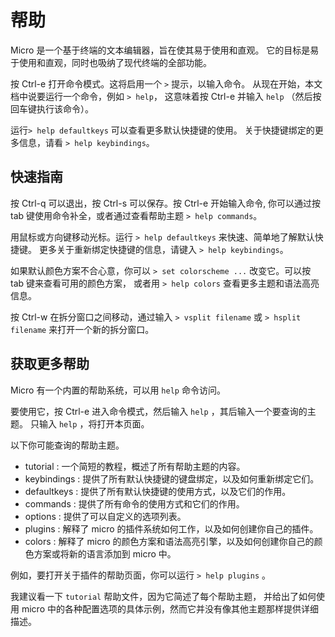 # 帮助

Micro 是一个基于终端的文本编辑器，旨在使其易于使用和直观。
它的目标是易于使用和直观，同时也吸纳了现代终端的全部功能。

按 Ctrl-e 打开命令模式。这将启用一个 `>` 提示，以输入命令。
从现在开始，本文档中说要运行一个命令，例如 `> help`，
这意味着按 Ctrl-e 并输入 `help` （然后按回车键执行该命令）。

运行`> help defaultkeys` 可以查看更多默认快捷键的使用。
关于快捷键绑定的更多信息，请看 `> help keybindings`。

## 快速指南

按 Ctrl-q 可以退出，按 Ctrl-s 可以保存。按 Ctrl-e 开始输入命令,
你可以通过按 tab 键使用命令补全，或者通过查看帮助主题 `> help commands`。

用鼠标或方向键移动光标。运行 `> help defaultkeys` 来快速、简单地了解默认快捷键。
更多关于重新绑定快捷键的信息，请键入 `> help keybindings`。

如果默认颜色方案不合心意，你可以 `> set colorscheme ...` 改变它。可以按 tab 键来查看可用的颜色方案，
或者用 `> help colors` 查看更多主题和语法高亮信息。

按 Ctrl-w 在拆分窗口之间移动，通过输入 `> vsplit filename` 或 `> hsplit filename` 来打开一个新的拆分窗口。

## 获取更多帮助

Micro 有一个内置的帮助系统，可以用 `help` 命令访问。

要使用它，按 Ctrl-e 进入命令模式，然后输入 `help` ，其后输入一个要查询的主题。
只输入 `help` ，将打开本页面。

以下你可能查询的帮助主题。

* tutorial : 一个简短的教程，概述了所有帮助主题的内容。
* keybindings : 提供了所有默认快捷键的键盘绑定，以及如何重新绑定它们。
* defaultkeys : 提供了所有默认快捷键的使用方式，以及它们的作用。
* commands : 提供了所有命令的使用方式和它们的作用。
* options : 提供了可以自定义的选项列表。
* plugins : 解释了 micro 的插件系统如何工作，以及如何创建你自己的插件。
* colors : 解释了 micro 的颜色方案和语法高亮引擎，以及如何创建你自己的颜色方案或将新的语言添加到 micro 中。

例如，要打开关于插件的帮助页面，你可以运行 `> help plugins` 。

我建议看一下 `tutorial` 帮助文件，因为它简述了每个帮助主题，
并给出了如何使用 micro 中的各种配置选项的具体示例，然而它并没有像其他主题那样提供详细描述。
